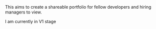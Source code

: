 This aims to create a shareable portfolio for fellow developers and hiring managers to view.

I am currently in V1 stage

